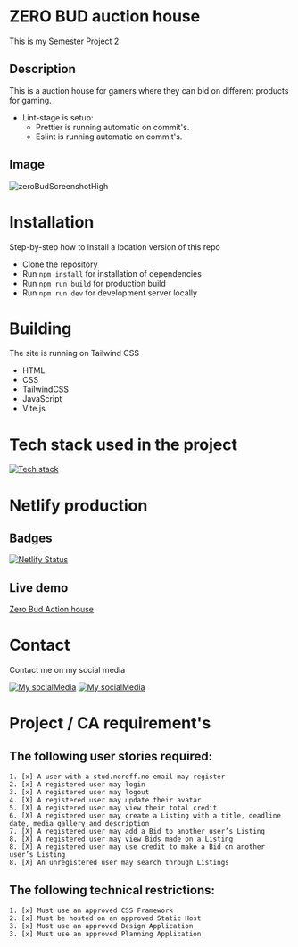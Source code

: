 # ZERO BUD auction house

This is my Semester Project 2

## Description

This is a auction house for gamers where they can bid on different products for gaming.

- Lint-stage is setup:
  - Prettier is running automatic on commit's.
  - Eslint is running automatic on commit's.

## Image

![zeroBudScreenshotHigh](https://github.com/LAakerberg/semester_project_ca/assets/44141432/93dfb7fa-1427-4155-89b9-92572c424442)


# Installation

Step-by-step how to install a location version of this repo

- Clone the repository
- Run `npm install` for installation of dependencies
- Run `npm run build` for production build
- Run `npm run dev` for development server locally

# Building

The site is running on Tailwind CSS

- HTML
- CSS
- TailwindCSS
- JavaScript
- Vite.js

# Tech stack used in the project

[![Tech stack](https://skillicons.dev/icons?i=html,css,js,tailwindcss,vite)](https://skillicons.dev)

# Netlify production

## Badges

[![Netlify Status](https://api.netlify.com/api/v1/badges/0a04ee40-28ed-41d5-8447-94ae83fc6cf0/deploy-status)](https://app.netlify.com/sites/dapper-dusk-087efd/deploys)

## Live demo

[Zero Bud Action house](https://dapper-dusk-087efd.netlify.app/)

# Contact

Contact me on my social media

[![My socialMedia](https://skillicons.dev/icons?i=github)](https://github.com/LAakerberg)
[![My socialMedia](https://skillicons.dev/icons?i=linkedin)](https://www.linkedin.com/in/linus-%C3%A5kerberg-4126891b1/)

# Project / CA requirement's

## The following user stories required:

    1. [x] A user with a stud.noroff.no email may register
    2. [x] A registered user may login
    3. [x] A registered user may logout
    4. [X] A registered user may update their avatar
    5. [X] A registered user may view their total credit
    6. [X] A registered user may create a Listing with a title, deadline date, media gallery and description
    7. [X] A registered user may add a Bid to another user’s Listing
    8. [X] A registered user may view Bids made on a Listing
    8. [X] A registered user may use credit to make a Bid on another user’s Listing
    8. [X] An unregistered user may search through Listings

## The following technical restrictions:

    1. [x] Must use an approved CSS Framework
    2. [x] Must be hosted on an approved Static Host
    3. [x] Must use an approved Design Application
    3. [x] Must use an approved Planning Application
